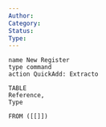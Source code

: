 ```yaml
---
Author: 
Category: 
Status: 
Type:
---
```

```button
name New Register
type command
action QuickAdd: Extracto
```



```dataview
TABLE 
Reference, 
Type

FROM ([[]])
```





